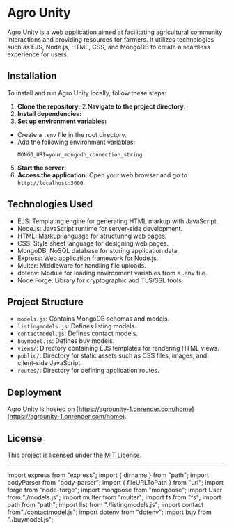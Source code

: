 # Agro Unity

Agro Unity is a web application aimed at facilitating agricultural community interactions and providing resources for farmers. It utilizes technologies such as EJS, Node.js, HTML, CSS, and MongoDB to create a seamless experience for users.

## Installation

To install and run Agro Unity locally, follow these steps:

1. **Clone the repository:**
2.**Navigate to the project directory:**
3. **Install dependencies:**
4. **Set up environment variables:**
- Create a `.env` file in the root directory.
- Add the following environment variables:
  ```
  MONGO_URI=your_mongodb_connection_string
  ```

5. **Start the server:**
6. **Access the application:**
Open your web browser and go to `http://localhost:3000`.

## Technologies Used

- EJS: Templating engine for generating HTML markup with JavaScript.
- Node.js: JavaScript runtime for server-side development.
- HTML: Markup language for structuring web pages.
- CSS: Style sheet language for designing web pages.
- MongoDB: NoSQL database for storing application data.
- Express: Web application framework for Node.js.
- Multer: Middleware for handling file uploads.
- dotenv: Module for loading environment variables from a .env file.
- Node Forge: Library for cryptographic and TLS/SSL tools.

## Project Structure

- `models.js`: Contains MongoDB schemas and models.
- `listingmodels.js`: Defines listing models.
- `contactmodel.js`: Defines contact models.
- `buymodel.js`: Defines buy models.
- `views/`: Directory containing EJS templates for rendering HTML views.
- `public/`: Directory for static assets such as CSS files, images, and client-side JavaScript.
- `routes/`: Directory for defining application routes.

## Deployment

Agro Unity is hosted on [https://agrounity-1.onrender.com/home](https://agrounity-1.onrender.com/home).


## License

This project is licensed under the [MIT License](LICENSE).

---

import express from "express";
import { dirname } from "path";
import bodyParser from "body-parser";
import { fileURLToPath } from "url";
import forge from "node-forge";
import mongoose from "mongoose";
import User from "./models.js";
import multer from "multer";
import fs from "fs";
import path from "path";
import list from "./listingmodels.js";
import contact from"./contactmodel.js";
import dotenv from "dotenv";
import buy from "./buymodel.js"; 

